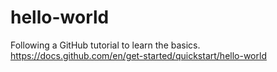 # hello-world
Following a GitHub tutorial to learn the basics. https://docs.github.com/en/get-started/quickstart/hello-world
